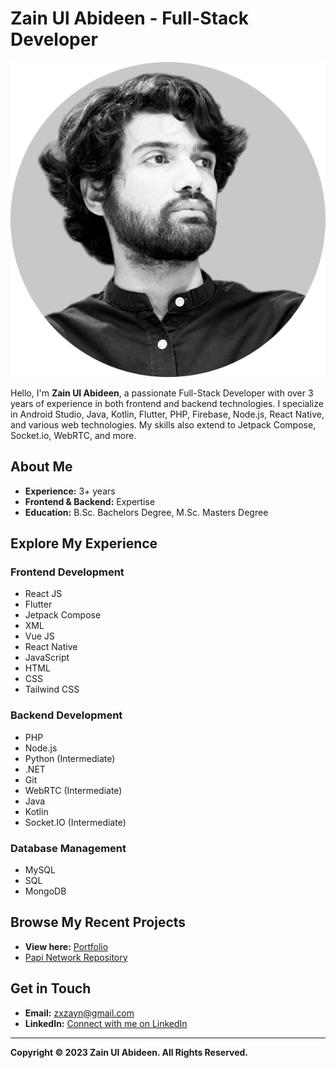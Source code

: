 # Zain Ul Abideen - Full-Stack Developer

![Zain Ul Abideen](/assets/profile-pic.png)

Hello, I'm **Zain Ul Abideen**, a passionate Full-Stack Developer with over 3 years of experience in both frontend and backend technologies. I specialize in Android Studio, Java, Kotlin, Flutter, PHP, Firebase, Node.js, React Native, and various web technologies. My skills also extend to Jetpack Compose, Socket.io, WebRTC, and more.

## About Me

- **Experience:** 3+ years
- **Frontend & Backend:** Expertise
- **Education:** B.Sc. Bachelors Degree, M.Sc. Masters Degree

## Explore My Experience

### Frontend Development
- React JS
- Flutter
- Jetpack Compose
- XML
- Vue JS
- React Native
- JavaScript
- HTML
- CSS
- Tailwind CSS

### Backend Development
- PHP
- Node.js
- Python (Intermediate)
- .NET
- Git
- WebRTC (Intermediate)
- Java
- Kotlin
- Socket.IO (Intermediate)

### Database Management
- MySQL
- SQL
- MongoDB

## Browse My Recent Projects
- **View here:** [Portfolio]([link_to_github](https://zenara1n.github.io/personal-portfolio/))
- [Papi Network Repository]([link_to_github](https://zenara1n.github.io/personal-portfolio/))

## Get in Touch

- **Email:** [zxzayn@gmail.com](mailto:zxzayn@gmail.com)
- **LinkedIn:** [Connect with me on LinkedIn](https://www.linkedin.com/in/zaynal/)

---

**Copyright © 2023 Zain Ul Abideen. All Rights Reserved.**
